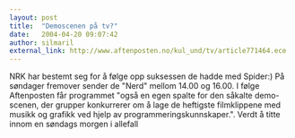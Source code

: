 ```yaml
---
layout: post
title:  "Demoscenen på tv?"
date:   2004-04-20 09:07:42
author: silmaril
external_link: http://www.aftenposten.no/kul_und/tv/article771464.ece
---
```

NRK har bestemt seg for å følge opp suksessen de hadde med Spider:) På
søndager fremover sender de "Nerd" mellom 14.00 og 16.00. I følge
Aftenposten får programmet "også en egen spalte for den såkalte
demo-scenen, der grupper konkurrerer om å lage de heftigste filmklippene
med musikk og grafikk ved hjelp av programmeringskunnskaper.". Verdt å
titte innom en søndags morgen i allefall

